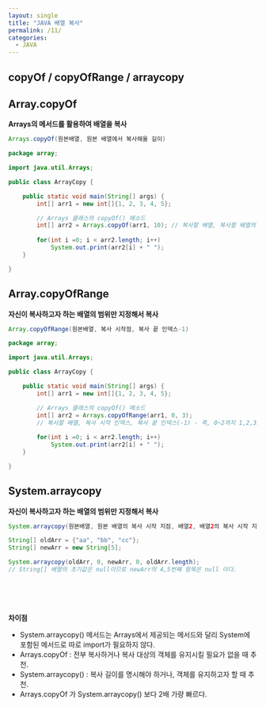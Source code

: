 ```yaml
---
layout: single
title: "JAVA 배열 복사"
permalink: /11/
categories:
  - JAVA
---
```


## copyOf / copyOfRange / arraycopy

## Array.copyOf

**Arrays의 메서드를 활용하여 배열을 복사**

```java
Arrays.copyOf(원본배열, 원본 배열에서 복사해올 길이)
```

```java
package array;

import java.util.Arrays;

public class ArrayCopy {

	public static void main(String[] args) {
		int[] arr1 = new int[]{1, 2, 3, 4, 5};

		// Arrays 클래스의 copyOf() 메소드
		int[] arr2 = Arrays.copyOf(arr1, 10); // 복사할 배열, 복사할 배열의 크기
		
		for(int i =0; i < arr2.length; i++) 
			System.out.print(arr2[i] + " ");
	}

}
```

## Array.copyOfRange

**자신이 복사하고자 하는 배열의 범위만 지정해서 복사**

```java
Array.copyOfRange(원본배열, 복사 시작점, 복사 끝 인덱스-1)
```

```java
package array;

import java.util.Arrays;

public class ArrayCopy {

	public static void main(String[] args) {
		int[] arr1 = new int[]{1, 2, 3, 4, 5};

		// Arrays 클래스의 copyOf() 메소드
		int[] arr2 = Arrays.copyOfRange(arr1, 0, 3); 
		// 복사할 배열, 복사 시작 인덱스, 복사 끝 인덱스(-1) - 즉, 0~2까지 1,2,3을 복사
		
		for(int i =0; i < arr2.length; i++) 
			System.out.print(arr2[i] + " ");
	}

}
```

## System.arraycopy

**자신이 복사하고자 하는 배열의 범위만 지정해서 복사**

```java
System.arraycopy(원본배열, 원본 배열의 복사 시작 지점, 배열2, 배열2의 복사 시작 지점, 복사 길이)
```

```java
String[] oldArr = {"aa", "bb", "cc"};
String[] newArr = new String[5];

System.arraycopy(oldArr, 0, newArr, 0, oldArr.length);
// String[] 배열의 초기값은 null이므로 newArr의 4,5번째 항목은 null 이다.
```
<br>
<br>
<br>

**차이점**

- System.arraycopy() 메서드는 Arrays에서 제공되는 메서드와 달리 System에 포함된 메서드로 따로  import가 필요하지 않다.
- Arrays.copyOf : 전부 복사하거나 복사 대상의 객체를 유지시킬 필요가 없을 때 추천.
- System.arraycopy() : 복사 길이를 명시해야 하거나, 객체를 유지하고자 할 때 추천.
- Arrays.copyOf 가 System.arraycopy() 보다 2배 가량 빠르다.
